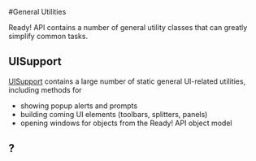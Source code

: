 #General Utilities

Ready! API contains a number of general utility classes that can greatly simplify common tasks. 

## UISupport

[UISupport](http://www.soapui.org/apidocs/com/eviware/soapui/support/UISupport.html) contains a large number of static general UI-related utilities, including methods for

- showing popup alerts and prompts
- building coming UI elements (toolbars, splitters, panels)
- opening windows for objects from the Ready! API object model

## ? 
